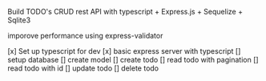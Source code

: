 Build TODO's CRUD rest API with typescript + Express.js + Sequelize + Sqlite3

imporove performance using express-validator

[x] Set up typescript for dev
[x] basic express server with typescript
[] setup database
[] create model
[] create todo
[] read todo with pagination
[] read todo with id
[] update todo
[] delete todo